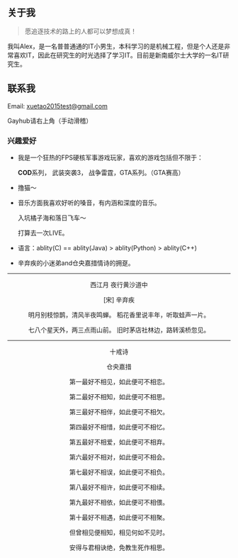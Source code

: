 
## 关于我

> 愿追逐技术的路上的人都可以梦想成真！

我叫Alex，是一名普普通通的IT小男生，本科学习的是机械工程，但是个人还是非常喜欢IT，因此在研究生的时光选择了学习IT。目前是新南威尔士大学的一名IT研究生。

## 联系我
Email: xuetao2015test@gmail.com

Gayhub请右上角（手动滑稽）

### 兴趣爱好

- 我是一个狂热的FPS硬核军事游戏玩家，喜欢的游戏包括但不限于：

  **COD**系列， 武装突袭3， 战争雷霆，GTA系列。（GTA赛高）

- 撸猫～

- 音乐方面我喜欢好听的嗓音，有内涵和深度的音乐。

  入坑橘子海和落日飞车～

  打算去一次LIVE。

- 语言：ablity(C)  ==  ablity(Java) > ablity(Python) > ablity(C++)

- 辛弃疾的小迷弟and仓央嘉措情诗的拥趸。

  

---



<p align="center">西江月 夜行黄沙道中</p>
<p align="center">[宋] 辛弃疾 </p>
<p align="center">明月别枝惊鹊，清风半夜鸣蝉。
稻花香里说丰年，听取蛙声一片。

<p align="center">七八个星天外，两三点雨山前。
旧时茅店社林边，路转溪桥忽见。</p>

---
<p align="center">十戒诗</p>
<p align="center">仓央嘉措</p>
<p align="center">第一最好不相见，如此便可不相恋。</p>
<p align="center">第二最好不相知，如此便可不相思。</p>
<p align="center">第三最好不相伴，如此便可不相欠。</p>
<p align="center">第四最好不相惜，如此便可不相忆。</p>
<p align="center">第五最好不相爱，如此便可不相弃。</p>
<p align="center">第六最好不相对，如此便可不相会。</p>
<p align="center">第七最好不相误，如此便可不相负。</p>
<p align="center">第八最好不相许，如此便可不相续。</p>
<p align="center">第九最好不相依，如此便可不相偎。</p>
<p align="center">第十最好不相遇，如此便可不相聚。</p>
<p align="center">但曾相见便相知，相见何如不见时。</p>
<p align="center">安得与君相诀绝，免教生死作相思。</p>